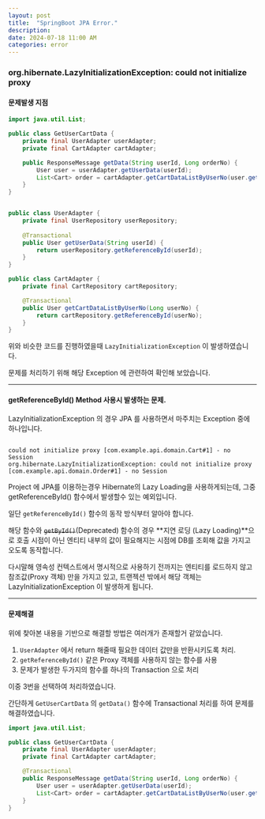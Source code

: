 ```yaml
---
layout: post  
title:  "SpringBoot JPA Error."
description:  
date: 2024-07-18 11:00 AM  
categories: error
---
```


### org.hibernate.LazyInitializationException: could not initialize proxy

#### 문제발생 지점

```java
import java.util.List;

public class GetUserCartData {
    private final UserAdapter userAdapter;
    private final CartAdapter cartAdapter;

    public ResponseMessage getData(String userId, Long orderNo) {
        User user = userAdapter.getUserData(userId);
        List<Cart> order = cartAdapter.getCartDataListByUserNo(user.getUserNo());
    }
}


public class UserAdapter {
    private final UserRepository userRepository;
    
    @Transactional
    public User getUserData(String userId) {
        return userRepository.getReferenceById(userId);
    }
}

public class CartAdapter {
    private final CartRepository cartRepository;

    @Transactional
    public User getCartDataListByUserNo(Long userNo) {
        return cartRepository.getReferenceById(userNo);
    }
}
```

위와 비슷한 코드를 진행하였을때 `LazyInitializationException` 이 발생하였습니다.

문제를 처리하기 위해 해당 Exception 에 관련하여 확인해 보았습니다.  

---

#### getReferenceById() Method 사용시 발생하는 문제.

LazyInitializationException 의 경우 JPA 를 사용하면서 마주치는 Exception 중에 하나입니다.


```console

could not initialize proxy [com.example.api.domain.Cart#1] - no Session
org.hibernate.LazyInitializationException: could not initialize proxy
[com.example.api.domain.Order#1] - no Session

```

Project 에 JPA를 이용하는경우 Hibernate의 Lazy Loading을 사용하게되는데,
그중 getReferenceById() 함수에서 발생할수 있는 예외입니다.

일단 `getReferenceById()` 함수의 동작 방식부터 알아야 합니다.

해당 함수와 ~~`getById()`~~(Deprecated) 함수의 경우 **지연 로딩 (Lazy Loading)**으로
호출 시점이 아닌 엔티티 내부의 값이 필요해지는 시점에 DB를 조회해 값을 가지고 오도록 동작합니다.

다시말해 영속성 컨텍스트에서 명시적으로 사용하기 전까지는 엔티티를 로드하지 않고 참조값(Proxy 객체) 만을 가지고 있고,
트랜젝션 밖에서 해당 객체는 LazyInitializationException 이 발생하게 됩니다.

---

#### 문제해결

위에 찾아본 내용을 기반으로 해결할 방법은 여러개가 존재할거 같았습니다.

1. `UserAdapter` 에서 return 해줄때 필요한 데이터 값만을 반환시키도록 처리.
2. `getReferenceById()` 같은 Proxy 객체를 사용하지 않는 함수를 사용
3. 문제가 발생한 두가지의 함수를 하나의 Transaction 으로 처리

이중 3번을 선택하여 처리하였습니다.

간단하게 `GetUserCartData` 의 `getData()` 함수에 Transactional 처리를 하여 문제를 해결하였습니다. 

```java
import java.util.List;

public class GetUserCartData {
    private final UserAdapter userAdapter;
    private final CartAdapter cartAdapter;

    @Transactional
    public ResponseMessage getData(String userId, Long orderNo) {
        User user = userAdapter.getUserData(userId);
        List<Cart> order = cartAdapter.getCartDataListByUserNo(user.getUserNo());
    }
}
```